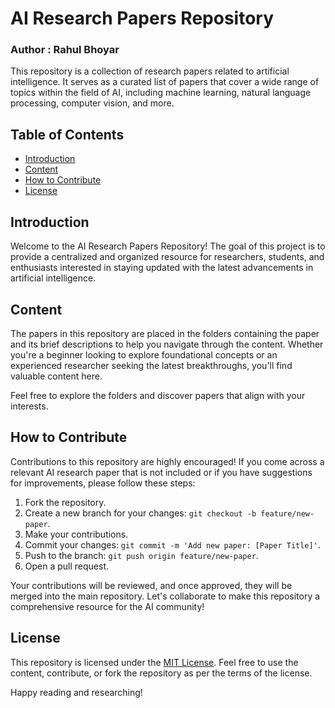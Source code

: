 # AI Research Papers Repository

### Author : Rahul Bhoyar

This repository is a collection of research papers related to artificial intelligence. It serves as a curated list of papers that cover a wide range of topics within the field of AI, including machine learning, natural language processing, computer vision, and more.

## Table of Contents

- [Introduction](#introduction)
- [Content](#content)
- [How to Contribute](#how-to-contribute)
- [License](#license)

## Introduction

Welcome to the AI Research Papers Repository! The goal of this project is to provide a centralized and organized resource for researchers, students, and enthusiasts interested in staying updated with the latest advancements in artificial intelligence.

## Content

The papers in this repository are placed in the folders containing the paper and its brief descriptions to help you navigate through the content. Whether you're a beginner looking to explore foundational concepts or an experienced researcher seeking the latest breakthroughs, you'll find valuable content here.

Feel free to explore the folders and discover papers that align with your interests.

## How to Contribute

Contributions to this repository are highly encouraged! If you come across a relevant AI research paper that is not included or if you have suggestions for improvements, please follow these steps:

1. Fork the repository.
2. Create a new branch for your changes: `git checkout -b feature/new-paper`.
3. Make your contributions.
4. Commit your changes: `git commit -m 'Add new paper: [Paper Title]'`.
5. Push to the branch: `git push origin feature/new-paper`.
6. Open a pull request.

Your contributions will be reviewed, and once approved, they will be merged into the main repository. Let's collaborate to make this repository a comprehensive resource for the AI community!

## License

This repository is licensed under the [MIT License](./LICENSE). Feel free to use the content, contribute, or fork the repository as per the terms of the license.

Happy reading and researching!
